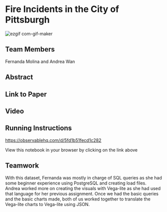 # Fire Incidents in the City of Pittsburgh

![ezgif com-gif-maker](https://user-images.githubusercontent.com/32686125/143971961-1d576a8b-6ebb-4e03-8a44-7cd55b37dd26.gif)

## Team Members
Fernanda Molina and Andrea Wan

## Abstract

## Link to Paper

## Video

## Running Instructions

https://observablehq.com/d/5fd1b51fecd1c282

View this notebook in your browser by clicking on the link above

## Teamwork
With this dataset, Fernanda was mostly in charge of SQL queries as she had some beginner experience using PostgreSQL and creating load files. Andrea worked more on creating the visuals with Vega-lite as she had used that language for her previous assignment. Once we had the basic queries and the basic charts made, both of us worked together to translate the Vega-lite charts to Vega-lite using JSON.

